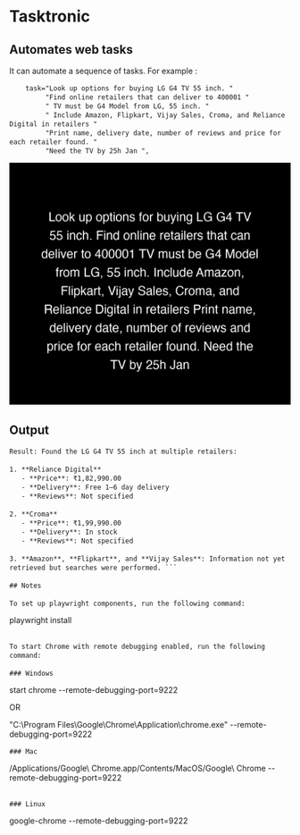 # Tasktronic
## Automates web tasks

It can automate a sequence of tasks. For example : 

        task="Look up options for buying LG G4 TV 55 inch. "
             "Find online retailers that can deliver to 400001 "
             " TV must be G4 Model from LG, 55 inch. "
             " Include Amazon, Flipkart, Vijay Sales, Croma, and Reliance Digital in retailers "
             "Print name, delivery date, number of reviews and price for each retailer found. "
             "Need the TV by 25h Jan ",


![Sample Run](docs/images/agent_history.gif)

## Output
```
Result: Found the LG G4 TV 55 inch at multiple retailers:

1. **Reliance Digital**
   - **Price**: ₹1,82,990.00  
   - **Delivery**: Free 1–6 day delivery  
   - **Reviews**: Not specified  

2. **Croma**
   - **Price**: ₹1,99,990.00  
   - **Delivery**: In stock  
   - **Reviews**: Not specified  

3. **Amazon**, **Flipkart**, and **Vijay Sales**: Information not yet retrieved but searches were performed. ```

## Notes 

To set up playwright components, run the following command:

```
playwright install    
```

To start Chrome with remote debugging enabled, run the following command:

### Windows
```
start chrome  --remote-debugging-port=9222

OR

"C:\Program Files\Google\Chrome\Application\chrome.exe" --remote-debugging-port=9222
```
### Mac
```
/Applications/Google\ Chrome.app/Contents/MacOS/Google\ Chrome --remote-debugging-port=9222
```

### Linux
```
google-chrome --remote-debugging-port=9222
```
